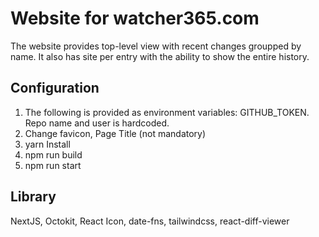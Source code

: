 # Website for watcher365.com

The website provides top-level view with recent changes groupped by name. It also has site per entry with the ability to show the entire history.

## Configuration

1. The following is provided as environment variables: GITHUB_TOKEN. Repo name and user is hardcoded.
2. Change favicon, Page Title (not mandatory)
3. yarn Install
4. npm run build
5. npm run start

## Library

NextJS, Octokit, React Icon, date-fns, tailwindcss, react-diff-viewer
